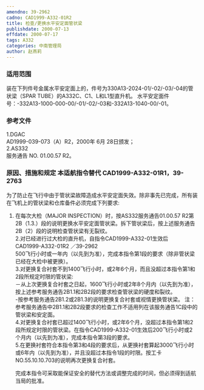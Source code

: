 ```yaml
---
amendno: 39-2962  
cadno: CAD1999-A332-01R2  
title: 检查/更换水平安定面管状梁  
publishdate: 2000-07-13  
effdate: 2000-07-17  
tags: A332  
categories: 中南管理局  
author: 赵燕莉  
---
```

  
### 适用范围  
装在下列件号金属水平安定面上的，件号为330A13-2024-01/-02/-03/-04的管状梁（SPAR TUBE）的A332C、C1、L和L1型直升机。
水平安定面件号：-332A13-1000-000-00/-01/-02/-03和-332A13-1040-00/-01。  
  
<!--more-->  
### 参考文件  
1.DGAC  
 AD1999-039-073（A）R2，2000年 6月 28日颁发；  
2.AS332  
服务通告 NO. 01.00.57 R2。  
  
### 原因、措施和规定 本适航指令替代 CAD1999-A332-01R1，39-2763  
为了防止在飞行中由于管状梁故障造成水平安定面失效。除非事先已完成，所有装在飞机上的管状梁和仓库备件必须完成下列要求:  
1. 在每次大检（MAJOR INSPECTION）时，按AS332服务通告01.00.57 R2第2B（1.3.）段的说明更换水平安定面管状梁。拆下管状梁后，按上述服务通告2B（2）段的说明检查管状梁有无裂纹。  
    2.对已经进行过大检的直升机，自指令CAD1999-A332-01生效后  
       CAD1999-A332-01R2   ／39-2962  
500飞行小时或一年内（以先到为准），完成本指令第1段的要求（除非管状梁已经在大检中被更换）。  
    3.对更换复合衬套不到1400飞行小时，或2年6个月，而且没超过本指令第1和2段所规定时限的管状梁:  
    －从上次更换复合衬套之日起，1600飞行小时或2年8个月内（以先到为准），按上述参考服务通告2B1.1和2B2段的要求检查管状梁的硬度和裂纹。  
-按参考服务通告2B1.2或2B1.3的说明更换复合衬套或视情更换管状梁。     注：参考服务通告中2B1.1和2B2段要求的检查工作不适用列在该服务通告1C段中的管状梁和安定面。  
    4.对更换复合衬套已超过1400飞行小时，或2年6个月，没超过本指令第1和2段所规定时限的管状梁。在指令CAD1999-A332-01生效后200飞行小时或2个月内（以先到为准），完成本指令第3段的要求。  
    5.在更换衬套符合本指令第3和4段的要求后，从更换衬套算起3000飞行小时或6年内（以先到为准），并且没超过本指令1段的时限。按工卡NO.55.10.10.703的说明再次更换复合衬套。  
  
    完成本指令可采取能保证安全的替代方法或调整完成的时间，但必须得到适航当局的批准。  
